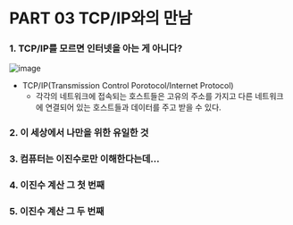 # PART 03 TCP/IP와의 만남

### 1. TCP/IP를 모르면 인터넷을 아는 게 아니다?

![image](https://user-images.githubusercontent.com/64997245/157666815-fee3fc79-4a91-43d8-98c4-eda16dd93201.png)

- TCP/IP(Transmission Control Porotocol/Internet Protocol)
  - 각각의 네트워크에 접속되는 호스트들은 고유의 주소를 가지고 다른 네트워크에 연결되어 있는 호스트들과 데이터를 주고 받을 수 있다.

### 2. 이 세상에서 나만을 위한 유일한 것

### 3. 컴퓨터는 이진수로만 이해한다는데…

### 4. 이진수 계산 그 첫 번째

### 5. 이진수 계산 그 두 번째
